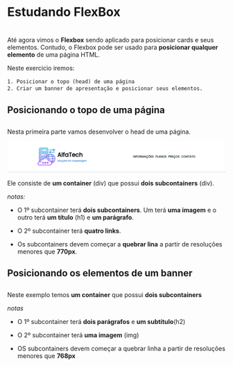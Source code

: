 # Estudando FlexBox <h1>
Até agora vimos o **Flexbox** sendo aplicado para posicionar cards e seus elementos. Contudo, o Flexbox pode ser usado para **posicionar qualquer elemento** de uma página HTML.

Neste exercicio iremos: 

    1. Posicionar o topo (head) de uma página 
    2. Criar um banner de apresentação e posicionar seus elementos.


## Posicionando o topo de uma página <h2>

Nesta primeira parte vamos desenvolver o head de uma página. 

![Topo da página](fig1.png)

Ele consiste de **um container** (div) que possui **dois subcontainers** (div).

*notas:*
* O 1º subcontainer terá **dois subcontainers**. 
Um terá **uma imagem** e o outro terá **um título** (h1) e **um parágrafo**.

* O 2º subcontainer terá **quatro links**.

* Os subcontainers devem começar a **quebrar lina** a partir de resoluções menores que **770px**.

## Posicionando os elementos de um banner <h2>

Neste exemplo temos **um container** que possui **dois subcontainers**

*notas*
* O 1º subcontainer terá **dois parágrafos** e **um subtítulo**(h2)

* O 2º subcontainer terá **uma imagem** (img)

* OS subcontainers devem começar a quebrar linha a partir de resoluções menores que **768px**
